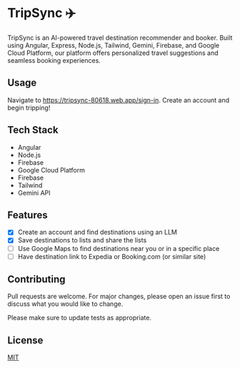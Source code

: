 # TripSync ✈️

TripSync is an AI-powered travel destination recommender and booker. Built using Angular, Express, Node.js, Tailwind, Gemini, Firebase, and Google Cloud Platform, our platform offers personalized travel suggestions and seamless booking experiences.

## Usage

Navigate to https://tripsync-80618.web.app/sign-in. Create an account and begin tripping!

## Tech Stack
- Angular
- Node.js
- Firebase
- Google Cloud Platform
- Firebase
- Tailwind
- Gemini API

## Features
- [x] Create an account and find destinations using an LLM
- [x] Save destinations to lists and share the lists
- [ ] Use Google Maps to find destinations near you or in a specific place
- [ ] Have destination link to Expedia or Booking.com (or similar site)

## Contributing

Pull requests are welcome. For major changes, please open an issue first
to discuss what you would like to change.

Please make sure to update tests as appropriate.

## License

[MIT](https://choosealicense.com/licenses/mit/)
